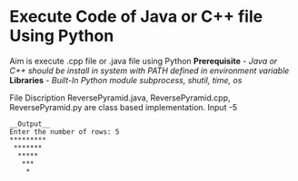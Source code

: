 # Execute Code of Java or C++ file Using Python
Aim is execute .cpp file or .java file using Python
__Prerequisite__ - _Java or C++ should be install in system with PATH defined in environment variable_
__Libraries__ - _Built-In Python module subprocess, shutil, time, os_

File Discription
ReversePyramid.java, ReversePyramid.cpp, ReversePyramid.py are class based implementation.
Input -5

```
__Output__
Enter the number of rows: 5
*********
 *******
  *****
   ***
    *
 ```
